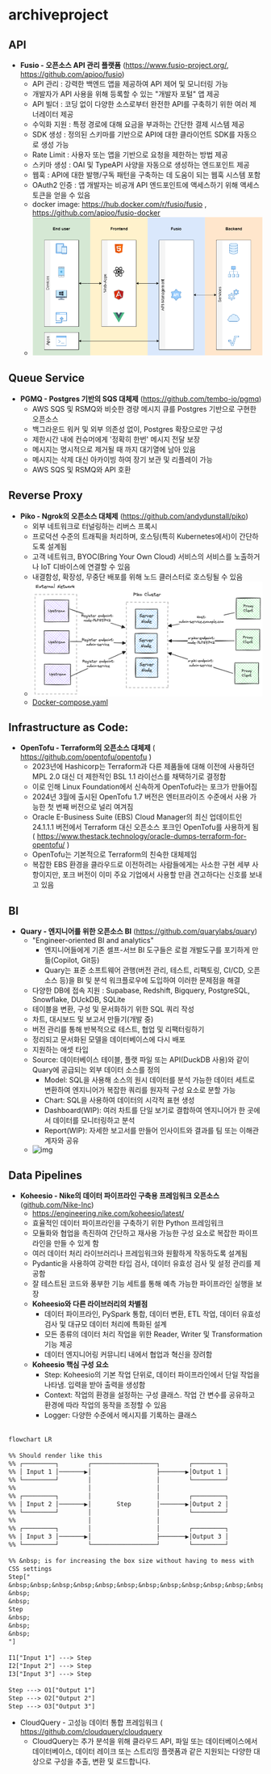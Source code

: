 # archiveproject

## API

  * **Fusio - 오픈소스 API 관리 플랫폼**  (https://www.fusio-project.org/, https://github.com/apioo/fusio)
    * API 관리 : 강력한 백엔드 앱을 제공하여 API 제어 및 모니터링 가능
    * 개발자가 API 사용을 위해 등록할 수 있는 "개발자 포털" 앱 제공
    * API 빌더 : 코딩 없이 다양한 소스로부터 완전한 API를 구축하기 위한 여러 제너레이터 제공
    * 수익화 지원 : 특정 경로에 대해 요금을 부과하는 간단한 결제 시스템 제공
    * SDK 생성 : 정의된 스키마를 기반으로 API에 대한 클라이언트 SDK를 자동으로 생성 가능
    * Rate Limit : 사용자 또는 앱을 기반으로 요청을 제한하는 방법 제공
    * 스키마 생성 : OAI 및 TypeAPI 사양을 자동으로 생성하는 엔드포인트 제공
    * 웹훅 : API에 대한 발행/구독 패턴을 구축하는 데 도움이 되는 웹훅 시스템 포함
    * OAuth2 인증 : 앱 개발자는 비공개 API 엔드포인트에 액세스하기 위해 액세스 토큰을 얻을 수 있음
    * docker image: https://hub.docker.com/r/fusio/fusio , https://github.com/apioo/fusio-docker
    * ![Fusio](./images/arch_fusio-project_org.png)


## Queue Service

  * **PGMQ - Postgres 기반의 SQS 대체제** (https://github.com/tembo-io/pgmq)
    * AWS SQS 및 RSMQ와 비슷한 경량 메시지 큐를 Postgres 기반으로 구현한 오픈소스
    * 백그라운드 워커 및 외부 의존성 없이, Postgres 확장으로만 구성
    * 제한시간 내에 컨슈머에게 '정확히 한번' 메시지 전달 보장
    * 메시지는 명시적으로 제거될 때 까지 대기열에 남아 있음
    * 메시지는 삭제 대신 아카이빙 하여 장기 보관 및 리플레이 가능
    * AWS SQS 및 RSMQ와 API 호환


## Reverse Proxy

  * **Piko - Ngrok의 오픈소스 대체제** (https://github.com/andydunstall/piko)
    * 외부 네트워크로 터널링하는 리버스 프록시
    * 프로덕션 수준의 트래픽을 처리하며, 호스팅(특히 Kubernetes에서)이 간단하도록 설계됨
    * 고객 네트워크, BYOC(Bring Your Own Cloud) 서비스의 서비스를 노출하거나 IoT 디바이스에 연결할 수 있음
    * 내결함성, 확장성, 무중단 배포를 위해 노드 클러스터로 호스팅될 수 있음
    * ![pico](./images/overview_piko.png)
    * [Docker-compose.yaml](./example/docker-compose-pico.yaml)

## Infrastructure as Code:

  * **OpenTofu - Terraform의 오픈소스 대체제** ( https://github.com/opentofu/opentofu )
    * 2023년에 Hashicorp는 Terraform과 다른 제품들에 대해 이전에 사용하던 MPL 2.0 대신 더 제한적인 BSL 1.1 라이선스를 채택하기로 결정함
    * 이로 인해 Linux Foundation에서 신속하게 OpenTofu라는 포크가 만들어짐
    * 2024년 3월에 출시된 OpenTofu 1.7 버전은 엔터프라이즈 수준에서 사용 가능한 첫 번째 버전으로 널리 여겨짐
    * Oracle E-Business Suite (EBS) Cloud Manager의 최신 업데이트인 24.1.1.1 버전에서 Terraform 대신 오픈소스 포크인 OpenTofu를 사용하게 됨 ( https://www.thestack.technology/oracle-dumps-terraform-for-opentofu/ )
    * OpenTofu는 기본적으로 Terraform의 친숙한 대체제임
    * 복잡한 EBS 환경을 클라우드로 이전하려는 사람들에게는 사소한 구현 세부 사항이지만, 포크 버전이 이미 주요 기업에서 사용할 만큼 견고하다는 신호를 보내고 있음

## BI


  * **Quary - 엔지니어를 위한 오픈소스 BI** (https://github.com/quarylabs/quary)
    * "Engineer-oriented BI and analytics"
      * 엔지니어들에게 기존 셀프-서브 BI 도구들은 로컬 개발도구를 포기하게 만듦(Copilot, Git등)
      * Quary는 표준 소프트웨어 관행(버전 관리, 테스트, 리팩토링, CI/CD, 오픈 소스 등)을 BI 및 분석 워크플로우에 도입하여 이러한 문제점을 해결
    * 다양한 DB에 접속 지원 : Supabase, Redshift, Bigquery, PostgreSQL, Snowflake, DUckDB, SQLite
    * 테이블을 변환, 구성 및 문서화하기 위한 SQL 쿼리 작성
    * 차트, 대시보드 및 보고서 만들기(개발 중)
    * 버전 관리를 통해 반복적으로 테스트, 협업 및 리팩터링하기
    * 정리되고 문서화된 모델을 데이터베이스에 다시 배포
    * 지원하는 애셋 타입  
    * Source: 데이터베이스 테이블, 플랫 파일 또는 API(DuckDB 사용)와 같이 Quary에 공급되는 외부 데이터 소스를 정의
      * Model: SQL을 사용해 소스의 원시 데이터를 분석 가능한 데이터 세트로 변환하여 엔지니어가 복잡한 쿼리를 원자적 구성 요소로 분할 가능
      * Chart: SQL을 사용하여 데이터의 시각적 표현 생성
      * Dashboard(WIP): 여러 차트를 단일 보기로 결합하여 엔지니어가 한 곳에서 데이터를 모니터링하고 분석
      * Report(WIP): 자세한 보고서를 만들어 인사이트와 결과를 팀 또는 이해관계자와 공유
    * ![img](https://github.com/quarylabs/quary/raw/main/assets/readme_demo.gif)
   
## Data Pipelines

  * **Koheesio - Nike의 데이터 파이프라인 구축용 프레임워크 오픈소스** ([github.com/Nike-Inc](https://github.com/Nike-Inc/koheesio))
    * https://engineering.nike.com/koheesio/latest/
    * 효율적인 데이터 파이프라인을 구축하기 위한 Python 프레임워크
    * 모듈화와 협업을 촉진하여 간단하고 재사용 가능한 구성 요소로 복잡한 파이프라인을 만들 수 있게 함
    * 여러 데이터 처리 라이브러리나 프레임워크와 원활하게 작동하도록 설계됨
    * Pydantic을 사용하여 강력한 타입 검사, 데이터 유효성 검사 및 설정 관리를 제공함
    * 잘 테스트된 코드와 풍부한 기능 세트를 통해 예측 가능한 파이프라인 실행을 보장
    * **Koheesio와 다른 라이브러리의 차별점**
      * 데이터 파이프라인, PySpark 통합, 데이터 변환, ETL 작업, 데이터 유효성 검사 및 대규모 데이터 처리에 특화된 설계
      * 모든 종류의 데이터 처리 작업을 위한 Reader, Writer 및 Transformation 기능 제공
      * 데이터 엔지니어링 커뮤니티 내에서 협업과 혁신을 장려함
    * **Koheesio 핵심 구성 요소**
      * Step: Koheesio의 기본 작업 단위로, 데이터 파이프라인에서 단일 작업을 나타냄. 입력을 받아 출력을 생성함
      * Context: 작업의 환경을 설정하는 구성 클래스. 작업 간 변수를 공유하고 환경에 따라 작업의 동작을 조정할 수 있음
      * Logger: 다양한 수준에서 메시지를 기록하는 클래스

```mermaid

flowchart LR

%% Should render like this
%% ┌─────────┐        ┌──────────────────┐        ┌─────────┐
%% │ Input 1 │───────▶│                  ├───────▶│Output 1 │
%% └─────────┘        │                  │        └─────────┘
%%                    │                  │
%% ┌─────────┐        │                  │        ┌─────────┐
%% │ Input 2 │───────▶│       Step       │───────▶│Output 2 │
%% └─────────┘        │                  │        └─────────┘
%%                    │                  │
%% ┌─────────┐        │                  │        ┌─────────┐
%% │ Input 3 │───────▶│                  ├───────▶│Output 3 │
%% └─────────┘        └──────────────────┘        └─────────┘

%% &nbsp; is for increasing the box size without having to mess with CSS settings
Step["
&nbsp;&nbsp;&nbsp;&nbsp;&nbsp;&nbsp;&nbsp;&nbsp;&nbsp;&nbsp;&nbsp;&nbsp;&nbsp;&nbsp;&nbsp;&nbsp;&nbsp;&nbsp;&nbsp;&nbsp;
&nbsp;
&nbsp;
Step
&nbsp;
&nbsp;
&nbsp;
"]

I1["Input 1"] ---> Step
I2["Input 2"] ---> Step
I3["Input 3"] ---> Step

Step ---> O1["Output 1"]
Step ---> O2["Output 2"]
Step ---> O3["Output 3"]

```


  * CloudQuery - 고성능 데이터 통합 ​​프레임워크 ( https://github.com/cloudquery/cloudquery
    * CloudQuery는 추가 분석을 위해 클라우드 API, 파일 또는 데이터베이스에서 데이터베이스, 데이터 레이크 또는 스트리밍 플랫폼과 같은 지원되는 다양한 대상으로 구성을 추출, 변환 및 로드합니다.
        




